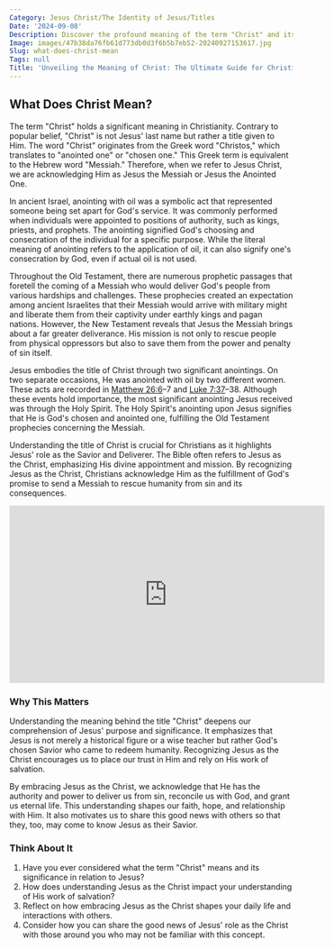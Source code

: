 ```yaml
---
Category: Jesus Christ/The Identity of Jesus/Titles
Date: '2024-09-08'
Description: Discover the profound meaning of the term "Christ" and its significance in Christianity. Uncover the historical, theological, and spiritual implications in this enlightening exploration.
Image: images/47b38da76fb61d773db0d3f6b5b7eb52-20240927153617.jpg
Slug: what-does-christ-mean
Tags: null
Title: 'Unveiling the Meaning of Christ: The Ultimate Guide for Christian Believers'
---
```


## What Does Christ Mean?

The term "Christ" holds a significant meaning in Christianity. Contrary to popular belief, "Christ" is not Jesus' last name but rather a title given to Him. The word "Christ" originates from the Greek word "Christos," which translates to "anointed one" or "chosen one." This Greek term is equivalent to the Hebrew word "Messiah." Therefore, when we refer to Jesus Christ, we are acknowledging Him as Jesus the Messiah or Jesus the Anointed One.

In ancient Israel, anointing with oil was a symbolic act that represented someone being set apart for God's service. It was commonly performed when individuals were appointed to positions of authority, such as kings, priests, and prophets. The anointing signified God's choosing and consecration of the individual for a specific purpose. While the literal meaning of anointing refers to the application of oil, it can also signify one's consecration by God, even if actual oil is not used.

Throughout the Old Testament, there are numerous prophetic passages that foretell the coming of a Messiah who would deliver God's people from various hardships and challenges. These prophecies created an expectation among ancient Israelites that their Messiah would arrive with military might and liberate them from their captivity under earthly kings and pagan nations. However, the New Testament reveals that Jesus the Messiah brings about a far greater deliverance. His mission is not only to rescue people from physical oppressors but also to save them from the power and penalty of sin itself.

Jesus embodies the title of Christ through two significant anointings. On two separate occasions, He was anointed with oil by two different women. These acts are recorded in [Matthew 26:6](https://www.bibleref.com/Matthew/26/Matthew-26-6.html)–7 and [Luke 7:37](https://www.bibleref.com/Luke/7/Luke-7-37.html)–38. Although these events hold importance, the most significant anointing Jesus received was through the Holy Spirit. The Holy Spirit's anointing upon Jesus signifies that He is God's chosen and anointed one, fulfilling the Old Testament prophecies concerning the Messiah.

Understanding the title of Christ is crucial for Christians as it highlights Jesus' role as the Savior and Deliverer. The Bible often refers to Jesus as the Christ, emphasizing His divine appointment and mission. By recognizing Jesus as the Christ, Christians acknowledge Him as the fulfillment of God's promise to send a Messiah to rescue humanity from sin and its consequences.


<iframe width="560" height="315" src="https://www.youtube.com/embed/bYVcQ7PDaPg" frameborder="0" allow="autoplay; encrypted-media" allowfullscreen></iframe>


### Why This Matters

Understanding the meaning behind the title "Christ" deepens our comprehension of Jesus' purpose and significance. It emphasizes that Jesus is not merely a historical figure or a wise teacher but rather God's chosen Savior who came to redeem humanity. Recognizing Jesus as the Christ encourages us to place our trust in Him and rely on His work of salvation.

By embracing Jesus as the Christ, we acknowledge that He has the authority and power to deliver us from sin, reconcile us with God, and grant us eternal life. This understanding shapes our faith, hope, and relationship with Him. It also motivates us to share this good news with others so that they, too, may come to know Jesus as their Savior.

### Think About It

1. Have you ever considered what the term "Christ" means and its significance in relation to Jesus?
2. How does understanding Jesus as the Christ impact your understanding of His work of salvation?
3. Reflect on how embracing Jesus as the Christ shapes your daily life and interactions with others.
4. Consider how you can share the good news of Jesus' role as the Christ with those around you who may not be familiar with this concept.